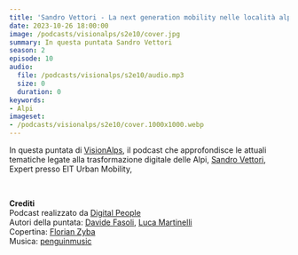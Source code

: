 ```yaml
---
title: 'Sandro Vettori - La next generation mobility nelle località alpine @Cortina'
date: 2023-10-26 18:00:00
image: /podcasts/visionalps/s2e10/cover.jpg
summary: In questa puntata Sandro Vettori
season: 2
episode: 10
audio:
  file: /podcasts/visionalps/s2e10/audio.mp3
  size: 0
  duration: 0
keywords:
- Alpi
imageset:
- /podcasts/visionalps/s2e10/cover.1000x1000.webp
---
```


In questa puntata di [VisionAlps](https://www.visionalps.com/), il podcast che approfondisce le attuali tematiche legate alla trasformazione digitale delle Alpi, [Sandro Vettori](https://www.linkedin.com/in/sandro-vettori/), Expert presso EIT Urban Mobility,

<br>

**Crediti**<br>
Podcast realizzato da [Digital People](https://w3id.org/digitalpeople)<br>
Autori della puntata: [Davide Fasoli](https://www.linkedin.com/in/davide-fasoli-2b3246179/), [Luca Martinelli](https://www.linkedin.com/in/luca-martinelli/)<br>
Copertina: [Florian Zyba](https://www.linkedin.com/in/florian-zyba/)<br>
Musica: [penguinmusic](https://pixabay.com/users/penguinmusic-24940186/)
